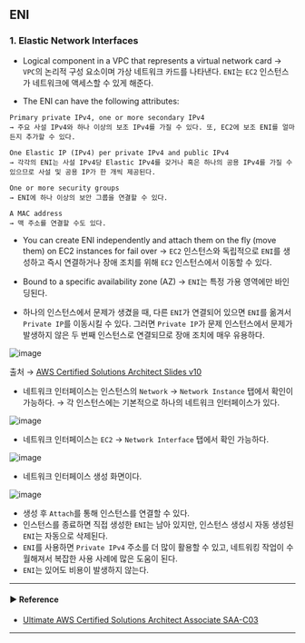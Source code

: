 ## ENI
### 1. Elastic Network Interfaces
- Logical component in a VPC that represents a virtual network card
→ `VPC`의 논리적 구성 요소이며 가상 네트워크 카드를 나타낸다. `ENI`는 `EC2` 인스턴스가 네트워크에 액세스할 수 있게 해준다.

- The ENI can have the following attributes:
~~~
Primary private IPv4, one or more secondary IPv4
→ 주요 사설 IPv4와 하나 이상의 보조 IPv4를 가질 수 있다. 또, EC2에 보조 ENI를 얼마든지 추가할 수 있다.

One Elastic IP (IPv4) per private IPv4 and public IPv4
→ 각각의 ENI는 사설 IPv4당 Elastic IPv4를 갖거나 혹은 하나의 공용 IPv4를 가질 수 있으므로 사설 및 공용 IP가 한 개씩 제공된다.

One or more security groups
→ ENI에 하나 이상의 보안 그룹을 연결할 수 있다.

A MAC address
→ 맥 주소를 연결할 수도 있다.
~~~

- You can create ENI independently and attach them on the fly (move them) on EC2 instances for fail over
→ `EC2` 인스턴스와 독립적으로 `ENI`를 생성하고 즉시 연결하거나 장애 조치를 위해 `EC2` 인스턴스에서 이동할 수 있다.

- Bound to a specific availability zone (AZ)
→ `ENI`는 특정 가용 영역에만 바인딩된다.

- 하나의 인스턴스에서 문제가 생겼을 때, 다른 `ENI`가 연결되어 있으면 `ENI`를 옮겨서 `Private IP`를 이동시킬 수 있다.
그러면 `Private IP`가 문제 인스턴스에서 문제가 발생하지 않은 두 번째 인스턴스로 연결되므로 장애 조치에 매우 유용하다.

![image](https://user-images.githubusercontent.com/97398071/232232936-cc5ed9fe-1cda-493f-827b-82278fb89e5a.png)

출처 → [AWS Certified Solutions Architect Slides v10](https://courses.datacumulus.com/downloads/certified-solutions-architect-pn9/)

- 네트워크 인터페이스는 인스턴스의 `Network` → `Network Instance` 탭에서 확인이 가능하다.
→ 각 인스턴스에는 기본적으로 하나의 네트워크 인터페이스가 있다.

![image](https://user-images.githubusercontent.com/97398071/232233225-4270f098-6906-471c-88bd-a351d47af171.png)

- 네트워크 인터페이스는 `EC2` → `Network Interface` 탭에서 확인 가능하다. 

![image](https://user-images.githubusercontent.com/97398071/232233392-c3b49581-8882-4920-85a5-3c5b7ca6f19c.png)

- 네트워크 인터페이스 생성 화면이다. 

![image](https://user-images.githubusercontent.com/97398071/232233504-867fa52b-920e-45fb-a46e-3106dfb6526b.png)

- 생성 후 `Attach`를 통해 인스턴스를 연결할 수 있다.
- 인스턴스를 종료하면 직접 생성한 `ENI`는 남아 있지만, 인스턴스 생성시 자동 생성된 `ENI`는 자동으로 삭제된다.
- `ENI`를 사용하면 `Private IPv4` 주소를 더 많이 활용할 수 있고, 네트워킹 작업이 수월해져서 복잡한 사용 사례에 많은 도움이 된다.
- `ENI`는 있어도 비용이 발생하지 않는다.

---
#### ▶ Reference
- [Ultimate AWS Certified Solutions Architect Associate SAA-C03](https://www.udemy.com/course/aws-certified-solutions-architect-associate-saa-c03/)
---
